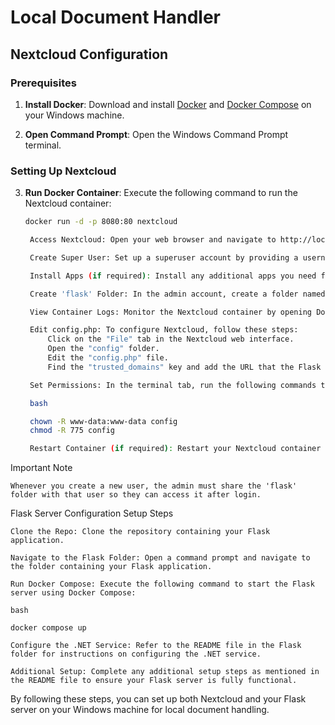 # Local Document Handler

## Nextcloud Configuration

### Prerequisites

1. **Install Docker**: Download and install [Docker](https://www.docker.com) and [Docker Compose](https://docs.docker.com/compose/install/) on your Windows machine.

2. **Open Command Prompt**: Open the Windows Command Prompt terminal.

### Setting Up Nextcloud

3. **Run Docker Container**: Execute the following command to run the Nextcloud container:

   ```bash
   docker run -d -p 8080:80 nextcloud

    Access Nextcloud: Open your web browser and navigate to http://localhost:8080/.

    Create Super User: Set up a superuser account by providing a username and password when prompted.

    Install Apps (if required): Install any additional apps you need for your Nextcloud setup.

    Create 'flask' Folder: In the admin account, create a folder named 'flask.'

    View Container Logs: Monitor the Nextcloud container by opening Docker and clicking on the Nextcloud container to view its logs.

    Edit config.php: To configure Nextcloud, follow these steps:
        Click on the "File" tab in the Nextcloud web interface.
        Open the "config" folder.
        Edit the "config.php" file.
        Find the "trusted_domains" key and add the URL that the Flask container will use to access Nextcloud.

    Set Permissions: In the terminal tab, run the following commands to set the correct permissions for the Nextcloud configuration folder:

    bash

    chown -R www-data:www-data config
    chmod -R 775 config

    Restart Container (if required): Restart your Nextcloud container if necessary to apply the changes.

Important Note

    Whenever you create a new user, the admin must share the 'flask' folder with that user so they can access it after login.

Flask Server Configuration
Setup Steps

    Clone the Repo: Clone the repository containing your Flask application.

    Navigate to the Flask Folder: Open a command prompt and navigate to the folder containing your Flask application.

    Run Docker Compose: Execute the following command to start the Flask server using Docker Compose:

    bash

    docker compose up

    Configure the .NET Service: Refer to the README file in the Flask folder for instructions on configuring the .NET service.

    Additional Setup: Complete any additional setup steps as mentioned in the README file to ensure your Flask server is fully functional.

By following these steps, you can set up both Nextcloud and your Flask server on your Windows machine for local document handling.
